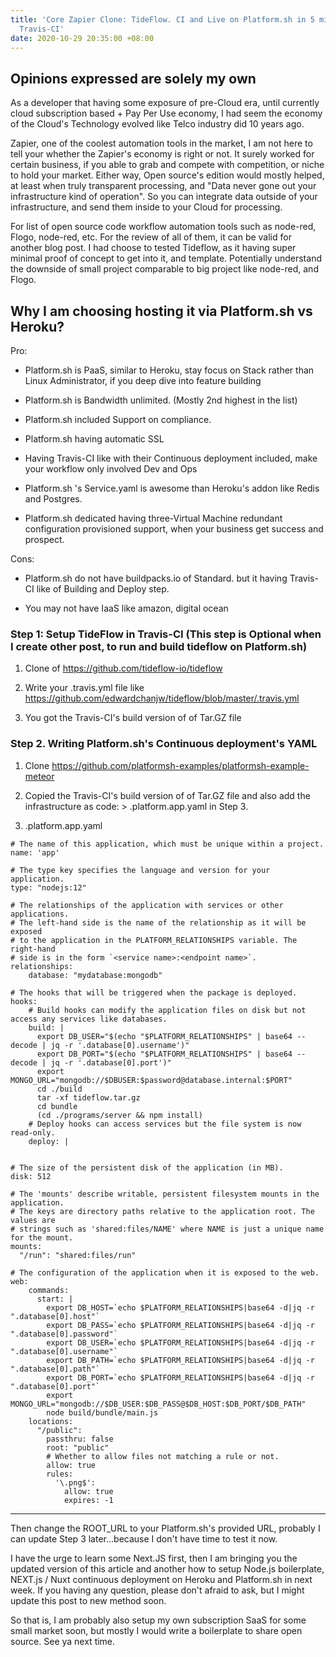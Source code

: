```yaml
---
title: 'Core Zapier Clone: TideFlow. CI and Live on Platform.sh in 5 minutes - With
  Travis-CI'
date: 2020-10-29 20:35:00 +08:00
---
```


## Opinions expressed are solely my own

As a developer that having some exposure of pre-Cloud era, until currently cloud subscription based \+ Pay Per Use economy, I had seem the economy of the Cloud's Technology evolved like Telco industry did 10 years ago.

Zapier, one of the coolest automation tools in the market, I am not here to tell your whether the Zapier's economy is right or not. It surely worked for certain business, if you able to grab and compete with competition, or niche to hold your market. Either way, Open source's edition would mostly helped, at least when truly transparent processing, and "Data never gone out your infrastructure kind of operation". So you can integrate data outside of your infrastructure, and send them inside to your Cloud for processing.

For list of open source code workflow automation tools such as node-red, Flogo, node-red, etc. For the review of all of them, it can be valid for another blog post. I had choose to tested Tideflow, as it having super minimal proof of concept to get into it, and template. Potentially understand the downside of small project comparable to big project like node-red, and Flogo.

## Why I am choosing hosting it via Platform.sh vs Heroku?

Pro:

* Platform.sh is PaaS, similar to Heroku, stay focus on Stack rather than Linux Administrator, if you deep dive into feature building

* Platform.sh is Bandwidth unlimited. (Mostly 2nd highest in the list)

* Platform.sh included Support on compliance.

* Platform.sh having automatic SSL

* Having Travis-CI like with their Continuous deployment included, make your workflow only involved Dev and Ops

* Platform.sh 's Service.yaml is awesome than Heroku's addon like Redis and Postgres.

* Platform.sh dedicated having three-Virtual Machine redundant configuration provisioned support, when your business get success and prospect.

Cons:

* Platform.sh do not have buildpacks.io of Standard. but it having Travis-CI like of Building and Deploy step.

* You may not have IaaS like amazon, digital ocean

### Step 1:  Setup TideFlow in Travis-CI   (This step is Optional when I create other post, to run and build tideflow on Platform.sh)

1. Clone of https://github.com/tideflow-io/tideflow

2. Write your .travis.yml file like https://github.com/edwardchanjw/tideflow/blob/master/.travis.yml

3. You got the Travis-CI's build version of of Tar.GZ file

### Step 2.  Writing Platform.sh's Continuous deployment's YAML

1. Clone https://github.com/platformsh-examples/platformsh-example-meteor

2. Copied the Travis-CI's build version of of Tar.GZ file and also add the infrastructure as code: > .platform.app.yaml in Step 3.

3. .platform.app.yaml

```
# The name of this application, which must be unique within a project.
name: 'app'

# The type key specifies the language and version for your application.
type: "nodejs:12"

# The relationships of the application with services or other applications.
# The left-hand side is the name of the relationship as it will be exposed
# to the application in the PLATFORM_RELATIONSHIPS variable. The right-hand
# side is in the form `<service name>:<endpoint name>`.
relationships:
    database: "mydatabase:mongodb"

# The hooks that will be triggered when the package is deployed.
hooks:
    # Build hooks can modify the application files on disk but not access any services like databases.
    build: |
      export DB_USER="$(echo "$PLATFORM_RELATIONSHIPS" | base64 --decode | jq -r '.database[0].username')"
      export DB_PORT="$(echo "$PLATFORM_RELATIONSHIPS" | base64 --decode | jq -r '.database[0].port')"
      export MONGO_URL="mongodb://$DBUSER:$password@database.internal:$PORT"
      cd ./build
      tar -xf tideflow.tar.gz
      cd bundle
      (cd ./programs/server && npm install)
    # Deploy hooks can access services but the file system is now read-only.
    deploy: |


# The size of the persistent disk of the application (in MB).
disk: 512

# The 'mounts' describe writable, persistent filesystem mounts in the application.
# The keys are directory paths relative to the application root. The values are
# strings such as 'shared:files/NAME' where NAME is just a unique name for the mount.
mounts:
  "/run": "shared:files/run"

# The configuration of the application when it is exposed to the web.
web:
    commands:
      start: |
        export DB_HOST=`echo $PLATFORM_RELATIONSHIPS|base64 -d|jq -r ".database[0].host"`
        export DB_PASS=`echo $PLATFORM_RELATIONSHIPS|base64 -d|jq -r ".database[0].password"`
        export DB_USER=`echo $PLATFORM_RELATIONSHIPS|base64 -d|jq -r ".database[0].username"`
        export DB_PATH=`echo $PLATFORM_RELATIONSHIPS|base64 -d|jq -r ".database[0].path"`
        export DB_PORT=`echo $PLATFORM_RELATIONSHIPS|base64 -d|jq -r ".database[0].port"`
        export MONGO_URL="mongodb://$DB_USER:$DB_PASS@$DB_HOST:$DB_PORT/$DB_PATH"
        node build/bundle/main.js
    locations:
      "/public":
        passthru: false
        root: "public"
        # Whether to allow files not matching a rule or not.
        allow: true
        rules:
          '\.png$':
            allow: true
            expires: -1

```

---

Then change the ROOT_URL to your Platform.sh's provided URL, probably I can update Step 3 later...because I don't have time to test it now.

I have the urge to learn some Next.JS first, then I am bringing you the updated version of this article and another how to setup Node.js boilerplate, NEXT.js / Nuxt continuous deployment on Heroku and Platform.sh in next week. If you having any question, please don't afraid to ask, but I might update this post to new method soon.

So that is, I am probably also setup my own subscription SaaS for some small market soon, but mostly I would write a boilerplate to share open source. See ya next time.